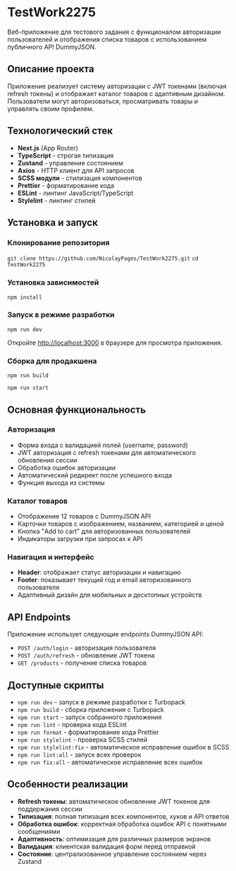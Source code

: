 # TestWork2275

Веб-приложение для тестового задания с функционалом авторизации пользователей и отображения списка товаров с использованием публичного API DummyJSON.

## Описание проекта

Приложение реализует систему авторизации с JWT токенами (включая refresh токены) и отображает каталог товаров с адаптивным дизайном. Пользователи могут авторизоваться, просматривать товары и управлять своим профилем.

## Технологический стек

- **Next.js** (App Router)
- **TypeScript** - строгая типизация
- **Zustand** - управление состоянием
- **Axios** - HTTP клиент для API запросов
- **SCSS модули** - стилизация компонентов
- **Prettier** - форматирование кода
- **ESLint** - линтинг JavaScript/TypeScript
- **Stylelint** - линтинг стилей

## Установка и запуск

### Клонирование репозитория

`git clone https://github.com/NicolayPages/TestWork2275.git`
`cd TestWork2275`

### Установка зависимостей

`npm install`

### Запуск в режиме разработки

`npm run dev`

Откройте [http://localhost:3000](http://localhost:3000) в браузере для просмотра приложения.

### Сборка для продакшена

`npm run build`

`npm run start`

## Основная функциональность

### Авторизация

- Форма входа с валидацией полей (username, password)
- JWT авторизация с refresh токенами для автоматического обновления сессии
- Обработка ошибок авторизации
- Автоматический редирект после успешного входа
- Функция выхода из системы

### Каталог товаров

- Отображение 12 товаров с DummyJSON API
- Карточки товаров с изображением, названием, категорией и ценой
- Кнопка "Add to cart" для авторизованных пользователей
- Индикаторы загрузки при запросах к API

### Навигация и интерфейс

- **Header**: отображает статус авторизации и навигацию
- **Footer**: показывает текущий год и email авторизованного пользователя
- Адаптивный дизайн для мобильных и десктопных устройств

## API Endpoints

Приложение использует следующие endpoints DummyJSON API:

- `POST /auth/login` - авторизация пользователя
- `POST /auth/refresh` - обновление JWT токена
- `GET /products` - получение списка товаров

## Доступные скрипты

- `npm run dev` - запуск в режиме разработки с Turbopack
- `npm run build` - сборка приложения с Turbopack
- `npm run start` - запуск собранного приложения
- `npm run lint` - проверка кода ESLint
- `npm run format` - форматирование кода Prettier
- `npm run stylelint` - проверка SCSS стилей
- `npm run stylelint:fix` - автоматическое исправление ошибок в SCSS
- `npm run lint:all` - запуск всех проверок
- `npm run fix:all` - автоматическое исправление всех ошибок

## Особенности реализации

- **Refresh токены**: автоматическое обновление JWT токенов для поддержания сессии
- **Типизация**: полная типизация всех компонентов, хуков и API ответов
- **Обработка ошибок**: корректная обработка ошибок API с понятными сообщениями
- **Адаптивность**: оптимизация для различных размеров экранов
- **Валидация**: клиентская валидация форм перед отправкой
- **Состояние**: централизованное управление состоянием через Zustand
